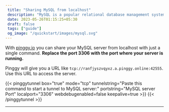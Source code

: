 ```yaml
---
 title: "Sharing MySQL from localhost"
 description: "MySQL is a popular relational database management system." 
 date: 2023-05-26T01:15:25+05:30 
 draft: false 
 tags: ["guide"]
 og_image: "/quickstart/images/mysql.svg"
---
```


With [pinggy.io](https://pinggy.io) you can share your MySQL server from localhost with just a single command. **Replace the port 3306 with the port where your server is running.**

Pinggy will give you a URL like `tcp://ranfjyszvqyxz.a.pinggy.online:42555`. Use this URL to access the server.

{{< pinggytunnel box="true" mode="tcp" tunnelstring="Paste this command to start a tunnel to MySQL server:" portstring="MySQL server Port" localport="3306" webdebugenabled=false keepalive=true >}}
{{< /pinggytunnel >}}

<hr>
